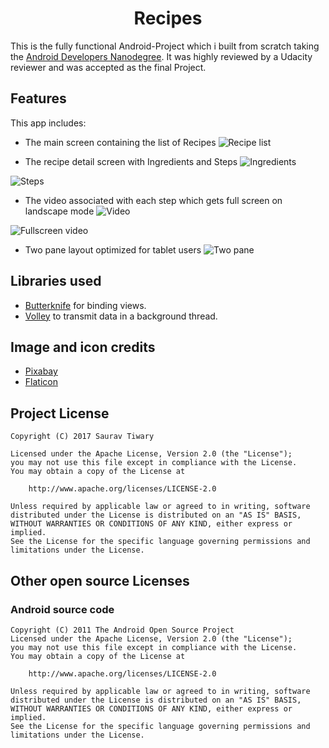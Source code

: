 <div style="text-align: center; "> <h1> Recipes </h1> </div>

This is the fully functional Android-Project which i built from scratch taking the [Android Developers Nanodegree](https://www.udacity.com/course/android-developer-nanodegree-by-google--nd801). It was highly reviewed by a Udacity reviewer and was accepted as the final Project.

## Features  
This app includes: 

+ The main screen containing the list of Recipes
![Recipe list](https://user-images.githubusercontent.com/21277837/27110093-86dd6114-50c4-11e7-9bc0-d9c2f2da78fe.png)

+ The recipe detail screen with Ingredients and Steps
![Ingredients](https://user-images.githubusercontent.com/21277837/27110134-be0f79ce-50c4-11e7-82c8-f39f9030ff4d.png) 

![Steps](https://user-images.githubusercontent.com/21277837/27110135-bf4cded0-50c4-11e7-8322-0e228a1d6df7.png) 

+ The video associated with each step which gets full screen on landscape mode
![Video](https://user-images.githubusercontent.com/21277837/27110136-c0e27f52-50c4-11e7-8f67-bed8c3ced6fd.png)

![Fullscreen video](https://user-images.githubusercontent.com/21277837/27110141-c3c2b2b4-50c4-11e7-8142-c008e71e7f0f.png)

+ Two pane layout optimized for tablet users
![Two pane](https://user-images.githubusercontent.com/21277837/27110142-c6d63e8a-50c4-11e7-9da4-d0009995971c.png)


## Libraries used
+ [Butterknife](http://square.github.io/picasso/) for binding views.
+ [Volley](https://github.com/google/volley) to transmit data in a background thread.


## Image and icon credits

+ [Pixabay]( https://pixabay.com/)
+ [Flaticon](http://www.flaticon.com/)


## Project License
```
Copyright (C) 2017 Saurav Tiwary

Licensed under the Apache License, Version 2.0 (the "License");
you may not use this file except in compliance with the License.
You may obtain a copy of the License at

    http://www.apache.org/licenses/LICENSE-2.0

Unless required by applicable law or agreed to in writing, software
distributed under the License is distributed on an "AS IS" BASIS,
WITHOUT WARRANTIES OR CONDITIONS OF ANY KIND, either express or implied.
See the License for the specific language governing permissions and
limitations under the License.
```
## Other open source Licenses

### Android source code
```
Copyright (C) 2011 The Android Open Source Project
Licensed under the Apache License, Version 2.0 (the "License");
you may not use this file except in compliance with the License.
You may obtain a copy of the License at

    http://www.apache.org/licenses/LICENSE-2.0

Unless required by applicable law or agreed to in writing, software
distributed under the License is distributed on an "AS IS" BASIS,
WITHOUT WARRANTIES OR CONDITIONS OF ANY KIND, either express or implied.
See the License for the specific language governing permissions and
limitations under the License.
```
